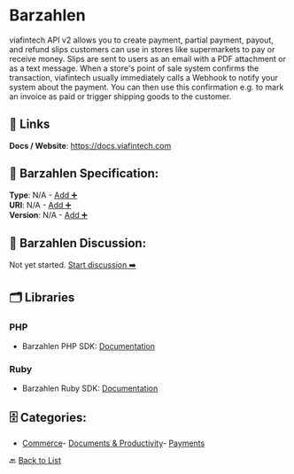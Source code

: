 # Barzahlen

viafintech API v2 allows you to create payment, partial payment, payout, and refund slips customers can use in stores like supermarkets to pay or receive money. Slips are sent to users as an email with a PDF attachment or as a text message. When a store's point of sale system confirms the transaction, viafintech usually immediately calls a Webhook to notify your system about the payment. You can then use this confirmation e.g. to mark an invoice as paid or trigger shipping goods to the customer.

##  🔗 Links
**Docs / Website**: https://docs.viafintech.com

## 🧬 Barzahlen Specification:
**Type**: N/A - [Add ➕](https://github.com/apis-list/apis-list/edit/main/apis.yaml#L1221)  
**URI**: N/A - [Add ➕](https://github.com/apis-list/apis-list/edit/main/apis.yaml#L1221)  
**Version**: N/A - [Add ➕](https://github.com/apis-list/apis-list/edit/main/apis.yaml#L1221)

## 💬 Barzahlen Discussion:
Not yet started. [Start discussion ➡️](https://github.com/apis-list/apis-list/discussions/new)

## 🗂️ Libraries
### PHP
- Barzahlen PHP SDK: [Documentation](https://github.com/Barzahlen/Barzahlen-PHP)
### Ruby
- Barzahlen Ruby SDK: [Documentation](https://github.com/Barzahlen/Barzahlen-Ruby)


## 🗄️ Categories:
- [Commerce](https://github.com/apis-list/apis-list#commerce-)- [Documents & Productivity](https://github.com/apis-list/apis-list#documents--productivity-)- [Payments](https://github.com/apis-list/apis-list#payments-)

🔙  [Back to List](https://github.com/apis-list/apis-list)
